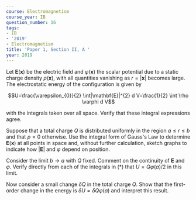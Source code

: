 ```yaml
---
course: Electromagnetism
course_year: IB
question_number: 16
tags:
- IB
- '2019'
- Electromagnetism
title: 'Paper 1, Section II, A '
year: 2019
---
```




Let $\mathbf{E}(\mathbf{x})$ be the electric field and $\varphi(\mathbf{x})$ the scalar potential due to a static charge density $\rho(\mathbf{x})$, with all quantities vanishing as $r=|\mathbf{x}|$ becomes large. The electrostatic energy of the configuration is given by

$$U=\frac{\varepsilon_{0}}{2} \int|\mathbf{E}|^{2} d V=\frac{1}{2} \int \rho \varphi d V$$

with the integrals taken over all space. Verify that these integral expressions agree.

Suppose that a total charge $Q$ is distributed uniformly in the region $a \leqslant r \leqslant b$ and that $\rho=0$ otherwise. Use the integral form of Gauss's Law to determine $\mathbf{E}(\mathbf{x})$ at all points in space and, without further calculation, sketch graphs to indicate how $|\mathbf{E}|$ and $\varphi$ depend on position.

Consider the limit $b \rightarrow a$ with $Q$ fixed. Comment on the continuity of $\mathbf{E}$ and $\varphi$. Verify directly from each of the integrals in $(*)$ that $U=Q \varphi(a) / 2$ in this limit.

Now consider a small change $\delta Q$ in the total charge $Q$. Show that the first-order change in the energy is $\delta U=\delta Q \varphi(a)$ and interpret this result.